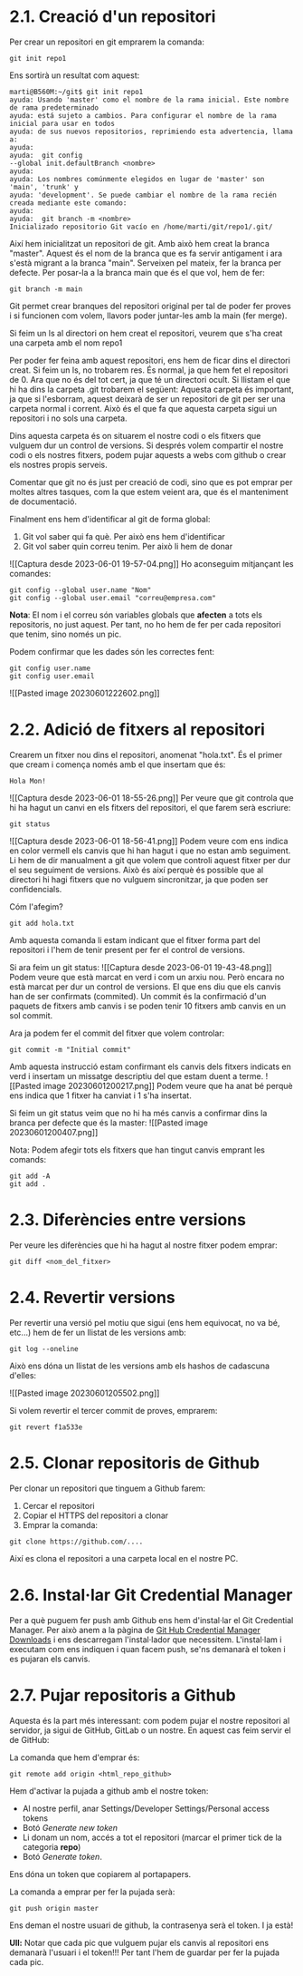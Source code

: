 # 2.1. Creació d'un repositori

Per crear un repositori en git emprarem la comanda:

```bash:
git init repo1
```

Ens sortirà un resultat com aquest:

```bash:
marti@B560M:~/git$ git init repo1
ayuda: Usando 'master' como el nombre de la rama inicial. Este nombre de rama predeterminado
ayuda: está sujeto a cambios. Para configurar el nombre de la rama inicial para usar en todos
ayuda: de sus nuevos repositorios, reprimiendo esta advertencia, llama a:
ayuda: 
ayuda: 	git config 
--global init.defaultBranch <nombre>
ayuda: 
ayuda: Los nombres comúnmente elegidos en lugar de 'master' son 'main', 'trunk' y
ayuda: 'development'. Se puede cambiar el nombre de la rama recién creada mediante este comando:
ayuda: 
ayuda: 	git branch -m <nombre>
Inicializado repositorio Git vacío en /home/marti/git/repo1/.git/
```

Així hem inicialitzat un repositori de git. Amb això hem creat la branca "master".  Aquest és el nom de la branca que es fa servir antigament i ara s'està migrant a la branca "main". Serveixen pel mateix, fer la branca per defecte. Per posar-la a la branca main que és el que vol, hem de fer:
```bash:
git branch -m main
```
Git permet crear branques del repositori original per tal de poder fer proves i si funcionen com volem, llavors poder juntar-les amb la main (fer merge).

Si feim un ls al directori on hem creat el repositori, veurem que s'ha creat una carpeta amb el nom repo1

Per poder fer feina amb aquest repositori, ens hem de ficar dins el directori creat. Si feim un ls, no trobarem res. És normal, ja que hem fet el repositori de 0. Ara que no és del tot cert, ja que té un directori ocult.
Si llistam el que hi ha dins la carpeta .git trobarem el següent:
Aquesta carpeta és important, ja que si l'esborram, aquest deixarà de ser un repositori de git per ser una carpeta normal i corrent. Això és el que fa que aquesta carpeta sigui un repositori i no sols una carpeta.

Dins aquesta carpeta és on situarem el nostre codi o els fitxers que vulguem dur un control de versions. Si després volem compartir el nostre codi o els nostres fitxers, podem pujar aquests a webs com github o crear els nostres propis serveis.

Comentar que git no és just per creació de codi, sino que es pot emprar per moltes altres tasques, com la que estem veient ara, que és el manteniment de documentació.

Finalment ens hem d'identificar al git de forma global:

1. Git vol saber qui fa què. Per això ens hem d'identificar
2. Git vol saber quin correu tenim. Per això li hem de donar

![[Captura desde 2023-06-01 19-57-04.png]]
Ho aconseguim mitjançant les comandes:

```bash:
git config --global user.name "Nom"
git config --global user.email "correu@empresa.com"
```

**Nota**: El nom i el correu són variables globals que **afecten** a tots els repositoris, no just aquest. Per tant, no ho hem de fer per cada repositori que tenim, sino només un pic.

Podem confirmar que les dades són les correctes fent:

```bash:
git config user.name
git config user.email
```

![[Pasted image 20230601222602.png]]
# 2.2. Adició de fitxers al repositori 

Crearem un fitxer nou dins el repositori, anomenat "hola.txt". És el primer que cream i comença només amb el que insertam que és:
```yaml:
Hola Mon!
```

![[Captura desde 2023-06-01 18-55-26.png]]
Per veure que git controla que hi ha hagut un canvi en els fitxers del repositori, el que farem serà escriure:

```bash:
git status
```

![[Captura desde 2023-06-01 18-56-41.png]]
Podem veure com ens indica en color vermell els canvis que hi han hagut i que no estan amb seguiment.  Li hem de dir manualment a git que volem que controli aquest fitxer per dur el seu seguiment de versions. Això és així perquè és possible que al directori hi hagi fitxers que no vulguem sincronitzar, ja que poden ser confidencials.

Cóm l'afegim?

```bash:
git add hola.txt
```

Amb aquesta comanda li estam indicant que el fitxer forma part del repositori i l'hem de tenir present per fer el control de versions.

Si ara feim un git status:
![[Captura desde 2023-06-01 19-43-48.png]]
Podem veure que està marcat en verd i com un arxiu nou. Però encara no està marcat per dur un control de versions.  El que ens diu que els canvis han de ser confirmats (commited). Un commit és la confirmació d'un paquets de fitxers amb canvis i se poden tenir 10 fitxers amb canvis en un sol commit.

Ara ja podem fer el commit del fitxer que volem controlar:

```bash:
git commit -m "Initial commit"
```

Amb aquesta instrucció estam confirmant els canvis dels fitxers indicats en verd i insertam un missatge descriptiu del que estam duent a terme.
![[Pasted image 20230601200217.png]]
Podem veure que ha anat bé perquè ens indica que 1 fitxer ha canviat i 1 s'ha insertat.

Si feim un git status veim que no hi ha més canvis a confirmar dins la branca per defecte que és la master:
![[Pasted image 20230601200407.png]]

Nota: Podem afegir tots els fitxers que han tingut canvis emprant les comands: 

```bash:
git add -A
git add .
```

# 2.3. Diferències entre versions

Per veure les diferències que hi ha hagut al nostre fitxer podem emprar:

```bash:
git diff <nom_del_fitxer>
```

# 2.4. Revertir versions

Per revertir una versió pel motiu que sigui (ens hem equivocat, no va bé, etc...) hem de fer un llistat de les versions amb:

```bash:
git log --oneline
```

Això ens dóna un llistat de les versions amb els hashos de cadascuna d'elles:

![[Pasted image 20230601205502.png]]

Si volem revertir el tercer commit de proves, emprarem:

```bash:
git revert f1a533e
```

# 2.5. Clonar repositoris de Github

Per clonar un repositori que tinguem a Github farem:

1. Cercar el repositori
2. Copiar el HTTPS del repositori a clonar
3. Emprar la comanda:
```bash:
git clone https://github.com/....
```

Així es clona el repositori a una carpeta local en el nostre PC.

# 2.6. Instal·lar Git Credential Manager

Per a què puguem fer push amb Github ens hem d'instal·lar el Git Credential Manager. Per això anem a la pàgina de [Git Hub Credential Manager Downloads](https://github.com/git-ecosystem/git-credential-manager/blob/release/docs/install.md) i ens descarregam l'instal·lador que necessitem. L'instal·lam i executam com ens indiquen i quan facem push, se'ns demanarà el token i es pujaran els canvis.


# 2.7. Pujar repositoris a Github

Aquesta és la part més interessant: com podem pujar el nostre repositori al servidor, ja sigui de GitHub, GitLab o un nostre. En aquest cas feim servir el de GitHub:

La comanda que hem d'emprar és:

```
git remote add origin <html_repo_github>
```

Hem d'activar la pujada a github amb el nostre token:

- Al nostre perfil, anar Settings/Developer Settings/Personal access tokens
- Botó *Generate new token*
- Li donam un nom, accés a tot el repositori (marcar el primer tick de la categoria **repo**)
- Botó *Generate token*.

Ens dóna un token que copiarem al portapapers.

La comanda a emprar per fer la pujada serà: 

```bash:
git push origin master
```

Ens deman el nostre usuari de github, la contrasenya serà el token. I ja està!

**Ull:** Notar que cada pic que vulguem pujar els canvis al repositori ens demanarà l'usuari i el token!!! Per tant l'hem de guardar per fer la pujada cada pic.



